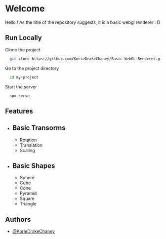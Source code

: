 
# Welcome

Hello ! As the title of the repository suggests, it is a basic webgl renderer : D



## Run Locally

Clone the project

```bash
  git clone https://github.com/KorieDrakeChaney/Basic-WebGL-Renderer.git
```

Go to the project directory

```bash
  cd my-project
```

Start the server

```bash
  npx serve
```

  
## Features

- Basic Transorms 
    - 
    - Rotation 
    - Translation
    - Scaling
- Basic Shapes
    -
    - Sphere
    - Cube
    - Cone
    - Pyramid
    - Square
    - Triangle

  
## Authors

- [@KorieDrakeChaney](https://github.com/KorieDrakeChaney)

  
